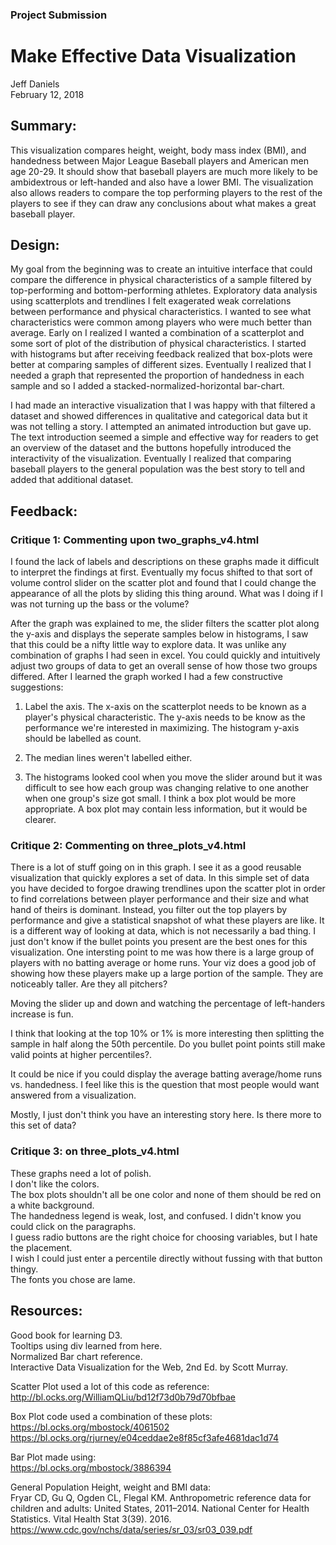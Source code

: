 
### Project Submission
# Make Effective Data Visualization
Jeff Daniels  
February 12, 2018

## Summary:

This visualization compares height, weight, body mass index (BMI),
and handedness between Major League Baseball players and American men age
20-29.  It should show that baseball players are much more likely to be
ambidextrous or left-handed and also have a lower BMI.  The visualization also
allows readers to compare the top performing players to the rest of the
players to see if they can draw any conclusions about what makes a great
baseball player.

## Design:

My goal from the beginning was to create an intuitive interface that could
compare the difference in physical characteristics of a sample filtered by
top-performing and bottom-performing athletes.  Exploratory data analysis
using scatterplots and trendlines I felt exagerated weak correlations between
performance and physical characteristics.  I wanted to see what
characteristics were common among players who were much better than average.
Early on I realized I wanted a combination of a scatterplot and some sort of
plot of the distribution of physical characteristics.  I started with
histograms but after receiving feedback realized that box-plots were better at
comparing samples of different sizes.  Eventually I realized that I needed a
graph that represented the proportion of handedness in each sample and so I
added a stacked-normalized-horizontal bar-chart.

I had made an interactive visualization that I was happy with that filtered a
dataset and showed differences in qualitative and categorical data but it was
not telling a story.  I attempted an animated introduction but gave up.  The
text introduction seemed a simple and effective way for readers to get an
overview of the dataset and the buttons hopefully introduced the interactivity
of the visualization.  Eventually I realized that comparing baseball players
to the general population was the best story to tell and added that additional
dataset.

## Feedback:

### Critique 1: Commenting upon two_graphs_v4.html

I found the lack of labels and descriptions on these graphs made it difficult
to interpret the findings at first.  Eventually my focus shifted to that sort
of volume control slider on the scatter plot and found that I could change the
appearance of all the plots by sliding this thing around.  What was I doing if
I was not turning up the bass or the volume?

After the graph was explained to me, the slider filters the scatter plot along
the y-axis and displays the seperate samples below in histograms, I saw that
this could be a nifty little way to explore data.  It was unlike any
combination of graphs I had seen in excel.  You could quickly and intuitively
adjust two groups of data to get an overall sense of how those two groups
differed.  After I learned the graph worked I had a few constructive
suggestions:

  1. Label the axis.  The x-axis on the scatterplot needs to be known as a
  player's physical characteristic.  The y-axis needs to be know as the
  performance we're interested in maximizing.  The histogram y-axis should be
  labelled as count.

  2. The median lines weren't labelled either.
  
  3. The histograms looked cool when you move the slider around but it was
  difficult to see how each group was changing relative to one another when
  one group's size got small.  I think a box plot would be more appropriate.
  A box plot may contain less information, but it would be clearer.
  

### Critique 2: Commenting on three_plots_v4.html

There is a lot of stuff going on in this graph.  I see it as a good reusable
visualization that quickly explores a set of data.  In this simple set of data
you have decided to forgoe drawing trendlines upon the scatter plot in order
to find correlations between player performance and their size and what hand
of theirs is dominant.  Instead, you filter out the top players by performance
and give a statistical snapshot of what these players are like.  It is a
different way of looking at data, which is not necessarily a bad thing.  I
just don't know if the bullet points you present are the best ones for this
visualization.  One intersting point to me was how there is a large group of
players with no batting average or home runs.  Your viz does a good job of
showing how these players make up a large portion of the sample.  They are
noticeably taller.  Are they all pitchers?

Moving the slider up and down and watching the percentage of left-handers
increase is fun.

I think that looking at the top 10% or 1% is more interesting then splitting
the sample in half along the 50th percentile.  Do you bullet point points
still make valid points at higher percentiles?.

It could be nice if you could display the average batting average/home runs
vs. handedness.  I feel like this is the question that most people would want
answered from a visualization.

Mostly, I just don't think you have an interesting story here.  Is there more
to this set of data?

### Critique 3: on three_plots_v4.html

These graphs need a lot of polish.  
I don't like the colors.  
The box plots shouldn't all be one color and none of them should be red on a
white background.  
The handedness legend is weak, lost, and confused.
I didn't know you could click on the paragraphs.  
I guess radio buttons are the right choice for choosing variables, but I hate
the placement.  
I wish I could just enter a percentile directly without fussing with that
button thingy.  
The fonts you chose are lame.  

## Resources:

Good book for learning D3.  
Tooltips using div learned from here.  
Normalized Bar chart reference.  
Interactive Data Visualization for the Web, 2nd Ed. by Scott Murray.

Scatter Plot used a lot of this code as reference:  
http://bl.ocks.org/WilliamQLiu/bd12f73d0b79d70bfbae

Box Plot code used a combination of these plots:  
https://bl.ocks.org/mbostock/4061502
https://bl.ocks.org/rjurney/e04ceddae2e8f85cf3afe4681dac1d74

Bar Plot made using:  
https://bl.ocks.org/mbostock/3886394

General Population Height, weight and BMI data:  
Fryar CD, Gu Q, Ogden CL, Flegal KM. Anthropometric reference data for
children and adults: United States, 2011–2014. National Center for Health
Statistics. Vital Health Stat 3(39). 2016.
https://www.cdc.gov/nchs/data/series/sr_03/sr03_039.pdf

